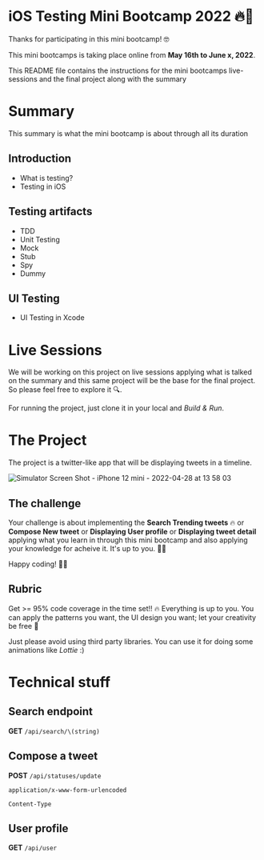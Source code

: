 # iOS Testing Mini Bootcamp 2022 🔥🚀
Thanks for participating in this mini bootcamp! 🤓

This mini bootcamps is taking place online from **May 16th to June x, 2022**.

This README file contains the instructions for the mini bootcamps live-sessions and the final project along with the summary

# Summary
This summary is what the mini bootcamp is about through all its duration

## Introduction
- What is testing?
- Testing in iOS

## Testing artifacts
- TDD
- Unit Testing
- Mock
- Stub
- Spy
- Dummy

## UI Testing
- UI Testing in Xcode

# Live Sessions
We will be working on this project on live sessions applying what is talked on the summary and this same project
will be the base for the final project. So please feel free to explore it 🔍.

For running the project, just clone it in your local and _Build & Run_.

# The Project
The project is a twitter-like app that will be displaying tweets in a timeline.

![Simulator Screen Shot - iPhone 12 mini - 2022-04-28 at 13 58 03](https://user-images.githubusercontent.com/103285773/165826622-f1a78e4a-172c-4131-9c3c-4804a3c78134.png)

## The challenge
Your challenge is about implementing the **Search Trending tweets** 🔥 or **Compose New tweet** or **Displaying User profile** or **Displaying tweet detail** applying what you learn in through this mini bootcamp
and also applying your knowledge for acheive it. It's up to you. 🖖🏼

Happy coding! 📲🍺

## Rubric
Get >= 95% code coverage in the time set!! 🔥
Everything is up to you. You can apply the patterns you want, the UI design you want; let your creativity be free 🌈

Just please avoid using third party libraries. You can use it for doing some animations like _Lottie_ :)

# Technical stuff

## Search endpoint

**GET**
`/api/search/\(string)`

## Compose a tweet

**POST**
`/api/statuses/update`

`application/x-www-form-urlencoded`

`Content-Type`


## User profile

**GET**
`/api/user`
